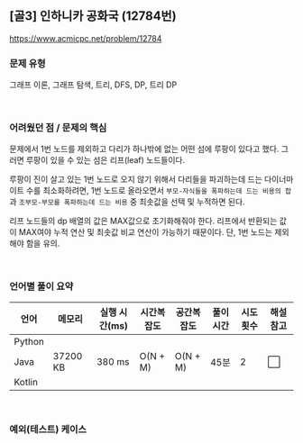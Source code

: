 ## [골3] 인하니카 공화국 (12784번)

https://www.acmicpc.net/problem/12784

### 문제 유형

그래프 이론, 그래프 탐색, 트리, DFS, DP, 트리 DP

<br>

### 어려웠던 점 / 문제의 핵심

문제에서 1번 노드를 제외하고 다리가 하나밖에 없는 어떤 섬에 루팡이 있다고 했다. 그러면 루팡이 있을 수 있는 섬은 리프(leaf) 노드들이다.

루팡이 진이 살고 있는 1번 노드로 오지 않기 위해서 다리들을 파괴하는데 드는 다이너마이트 수를 최소화하려면, 1번 노드로 올라오면서 `부모-자식들을 폭파하는데 드는 비용의 합`과 `조부모-부모를 폭파하는데 드는 비용` 중 최솟값을 선택 및 누적하면 된다.

리프 노드들의 dp 배열의 값은 MAX값으로 초기화해줘야 한다. 리프에서 반환되는 값이 MAX여야 누적 연산 및 최솟값 비교 연산이 가능하기 때문이다. 단, 1번 노드는 제외해야 함을 유의.

<br>

### 언어별 풀이 요약

| 언어   | 메모리   | 실행 시간(ms) | 시간복잡도 | 공간복잡도 | 풀이 시간 | 시도 횟수 | 해설 참고            |
| ------ | -------- | ------------- | ---------- | ---------- | --------- | --------- | -------------------- |
| Python |          |               |            |            |           |           |                      |
| Java   | 37200 KB | 380 ms        | O(N + M)   | O(N + M)   | 45분      | 2         | :white_large_square: |
| Kotlin |          |               |            |            |           |           |                      |

<br>

### 예외(테스트) 케이스

```
```

